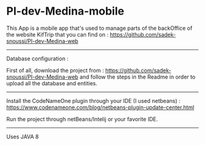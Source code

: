 # PI-dev-Medina-mobile
This App is a mobile app that's used to manage parts of the backOffice of the website KifTrip that you can find on : https://github.com/sadek-snoussi/PI-dev-Medina-web

--------------------------
Database configuration :

First of all, download the project from : https://github.com/sadek-snoussi/PI-dev-Medina-web and follow the steps in the Readme in order to upload all the database and entities.


--------------------------
Install the CodeNameOne plugin through your IDE (I used netbeans) : https://www.codenameone.com/blog/netbeans-plugin-update-center.html


Run the project through netBeans/Intelij or your favorite IDE. 


--------------------------

Uses JAVA 8 
